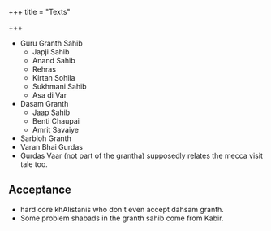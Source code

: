 +++
title = "Texts"

+++
- Guru Granth Sahib
    - Japji Sahib
    - Anand Sahib
    - Rehras
    - Kirtan Sohila
    - Sukhmani Sahib
    - Asa di Var
- Dasam Granth
    - Jaap Sahib
    - Benti Chaupai
    - Amrit Savaiye
- Sarbloh Granth
- Varan Bhai Gurdas
- Gurdas Vaar (not part of the grantha) supposedly relates the mecca visit tale too.

## Acceptance
- hard core khAlistanis who don't even accept dahsam granth.
- Some problem shabads in the granth sahib come from Kabir.
